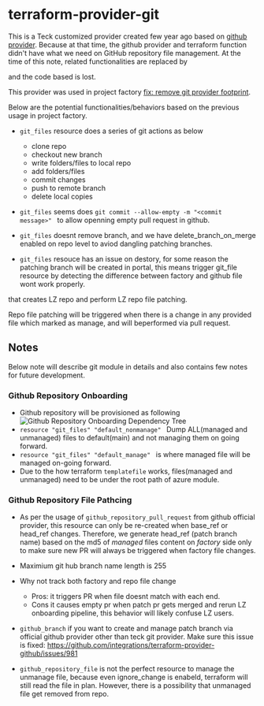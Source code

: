 # terraform-provider-git

This is a Teck customized provider created few year ago based on [github provider](https://registry.terraform.io/providers/integrations/github/latest). Because at that time, the github provider and terraform function didn't have what we need on GitHub repository file management. At the time of this note, related functionalities are replaced by 

and the code based is lost.

This provider was used in project factory [fix: remove git provider footprint](https://github.com/TeckResourcesCloudInfrastructurePrivate/terraform-cloud-project-factory/pull/235).

Below are the potential functionalities/behaviors based on the previous usage in project factory. 

  - ```git_files``` resource does a series of git actions as below
    * clone repo
    * checkout new branch
    * write folders/files to local repo
    * add folders/files
    * commit changes
    * push to remote branch
    * delete local copies

  - ```git_files``` seems does ```git commit --allow-empty -m "<commit message>" ``` to allow openning empty pull request in github.

  - ```git_files``` doesnt remove branch, and we have delete_branch_on_merge enabled on repo level to aviod dangling patching branches.
  
  - ```git_files``` resouce has an issue on destory, for some reason the patching branch will be created in portal, this means trigger git_file resource by detecting the difference between factory and github file wont work properly.






that creates LZ repo and perform LZ repo file patching.

Repo file patching will be triggered when there is a change in any provided file which marked as manage, and will beperformed via pull request.

## Notes

Below note will describe git module in details and also contains few notes for future development.

### Github Repository Onboarding

  - Github repository will be provisioned as following
  ![Github Repository Onboarding Dependency Tree](./github.png)
  - ```resource "git_files" "default_nonmanage" ``` Dump ALL(managed and unmanaged) files to default(main) and not managing them on going forward.
  - ```resource "git_files" "default_manage" ``` is where managed file will be managed on-going forward.
  - Due to the how terraform ```templatefile``` works, files(managed and unmanaged) need to be under the root path of azure module.

### Github Repository File Pathcing

  - As per the usage of ```github_repository_pull_request``` from github official provider, this resource can only be re-created when base_ref or head_ref changes. Therefore, we generate head_ref (patch branch name) based on the md5 of *managed* files content on *factory* side only to make sure new PR will always be triggered when factory file changes.

  - Maximium git hub branch name length is 255

  - Why not track both factory and repo file change
    * Pros: it triggers PR when file doesnt match with each end.
    * Cons it causes empty pr when patch pr gets merged and rerun LZ onboarding pipeline, this behavior will likely confuse LZ users.



  - ```github_branch``` if you want to create and manage patch branch via official github provider other than teck git provider. Make sure this issue is fixed: https://github.com/integrations/terraform-provider-github/issues/981

  - ```github_repository_file``` is not the perfect resource to manage the unmanage file, because even ignore_change is enabeld, terraform will still read the file in plan. However, there is a possibility that unmanaged file get removed from repo.
